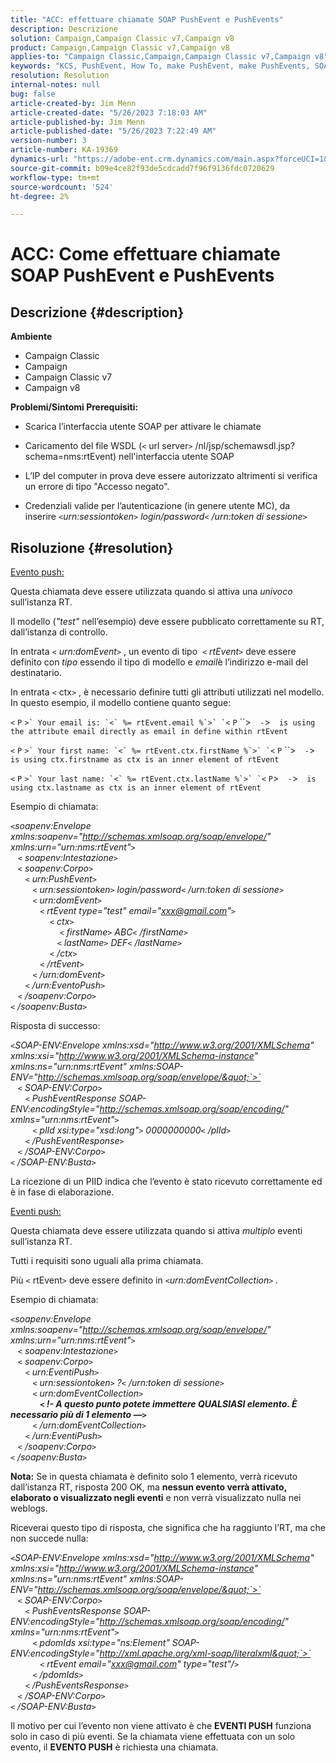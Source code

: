 ```yaml
---
title: "ACC: effettuare chiamate SOAP PushEvent e PushEvents"
description: Descrizione
solution: Campaign,Campaign Classic v7,Campaign v8
product: Campaign,Campaign Classic v7,Campaign v8
applies-to: "Campaign Classic,Campaign,Campaign Classic v7,Campaign v8"
keywords: "KCS, PushEvent, How To, make PushEvent, make PushEvents, SOAP calls, ACC, Adobe Campaign, Adobe Campaign Classic"
resolution: Resolution
internal-notes: null
bug: false
article-created-by: Jim Menn
article-created-date: "5/26/2023 7:18:03 AM"
article-published-by: Jim Menn
article-published-date: "5/26/2023 7:22:49 AM"
version-number: 3
article-number: KA-19369
dynamics-url: "https://adobe-ent.crm.dynamics.com/main.aspx?forceUCI=1&pagetype=entityrecord&etn=knowledgearticle&id=99a8ab72-95fb-ed11-8849-6045bd006e5a"
source-git-commit: b09e4ce82f93de5cdcadd7f96f9136fdc0720629
workflow-type: tm+mt
source-wordcount: '524'
ht-degree: 2%

---
```


# ACC: Come effettuare chiamate SOAP PushEvent e PushEvents

## Descrizione {#description}

<b>Ambiente</b>
- Campaign Classic
- Campaign
- Campaign Classic v7
- Campaign v8



<b>Problemi/Sintomi </b>
<b>Prerequisiti:</b>

- Scarica l’interfaccia utente SOAP per attivare le chiamate

- Caricamento del file WSDL (`<` url server`>` /nl/jsp/schemawsdl.jsp?schema=nms:rtEvent) nell&#39;interfaccia utente SOAP

- L’IP del computer in prova deve essere autorizzato altrimenti si verifica un errore di tipo &quot;Accesso negato&quot;.

- Credenziali valide per l’autenticazione (in genere utente MC), da inserire *`<`urn:sessiontoken`>` login/password`<` /urn:token di sessione`>`*




## Risoluzione {#resolution}


<u>Evento push:</u>

Questa chiamata deve essere utilizzata quando si attiva una *univoco* sull’istanza RT.

Il modello (*&quot;test&quot;* nell’esempio) deve essere pubblicato correttamente su RT, dall’istanza di controllo.

In entrata `<` *urn:domEvent*`>` , un evento di tipo  `<` *rtEvent*`>`  deve essere definito con *tipo* essendo il tipo di modello e *email*&#x200B;è l’indirizzo e-mail del destinatario.

In entrata `<` ctx`>` , è necessario definire tutti gli attributi utilizzati nel modello. In questo esempio, il modello contiene quanto segue:

``<`` `P` ``>` Your email is: `<` %= rtEvent.email %`>` `<`` `P` ``>`  -`>`  is using the attribute email directly as email in define within rtEvent`

``<`` `P` ``>` Your first name: `<` %= rtEvent.ctx.firstName %`>` `<`` `P` ``>`  -`>`  is using ctx.firstname as ctx is an inner element of rtEvent`

``<`` `P` ``>` Your last name: `<` %= rtEvent.ctx.lastName %`>` `<`` `P`>`  -`>`  is using ctx.lastname as ctx is an inner element of rtEvent`

Esempio di chiamata:

*`<`soapenv:Envelope xmlns:soapenv=&quot;http://schemas.xmlsoap.org/soap/envelope/&quot; xmlns:urn=&quot;urn:nms:rtEvent&quot;`>`
<br>   `<` soapenv:Intestazione`>`
<br>   `<` soapenv:Corpo`>`
<br>      `<` urn:PushEvent`>`
<br>         `<` urn:sessiontoken`>` login/password`<` /urn:token di sessione`>`
<br>         `<` urn:domEvent`>`
<br>            `<` rtEvent type=&quot;test&quot; email=&quot;xxx@gmail.com&quot;`>`  
<br>                `<` ctx`>`
<br>                    `<` firstName`>` ABC`<` /firstName`>`
<br>                   `<` lastName`>` DEF`<` /lastName`>`
<br>                `<` /ctx`>`
<br>            `<` /rtEvent`>`
<br>         `<` /urn:domEvent`>`
<br>      `<` /urn:EventoPush`>`
<br>   `<` /soapenv:Corpo`>`
<br>`<` /soapenv:Busta`>`*

Risposta di successo:

*`<`SOAP-ENV:Envelope xmlns:xsd=&quot;http://www.w3.org/2001/XMLSchema&quot; xmlns:xsi=&quot;http://www.w3.org/2001/XMLSchema-instance&quot; xmlns:ns=&quot;urn:nms:rtEvent&quot; xmlns:SOAP-ENV=&quot;http://schemas.xmlsoap.org/soap/envelope/&quot;`>`
<br>   `<` SOAP-ENV:Corpo`>`
<br>      `<` PushEventResponse SOAP-ENV:encodingStyle=&quot;http://schemas.xmlsoap.org/soap/encoding/&quot; xmlns=&quot;urn:nms:rtEvent&quot;`>`
<br>         `<` plId xsi:type=&quot;xsd:long&quot;`>` 0000000000`<` /plId`>`
<br>      `<` /PushEventResponse`>`
<br>   `<` /SOAP-ENV:Corpo`>`
<br>`<` /SOAP-ENV:Busta`>`*

La ricezione di un PIID indica che l’evento è stato ricevuto correttamente ed è in fase di elaborazione.



<u>Eventi push:</u>

Questa chiamata deve essere utilizzata quando si attiva *multiplo* eventi sull’istanza RT.

Tutti i requisiti sono uguali alla prima chiamata.

Più `<` rtEvent`>`  deve essere definito in *`<`urn:domEventCollection`>` .*



Esempio di chiamata:

*`<`soapenv:Envelope xmlns:soapenv=&quot;http://schemas.xmlsoap.org/soap/envelope/&quot; xmlns:urn=&quot;urn:nms:rtEvent&quot;`>`
<br>   `<` soapenv:Intestazione`>`
<br>   `<` soapenv:Corpo`>`
<br>      `<` urn:EventiPush`>`
<br>         `<` urn:sessiontoken`>` ?`<` /urn:token di sessione`>`
<br>         `<` urn:domEventCollection`>`
<br>            <b>`<` !- A questo punto potete immettere QUALSIASI elemento. È necessario più di 1 elemento —`>` </b>
<br>         `<` /urn:domEventCollection`>`
<br>      `<` /urn:EventiPush`>`
<br>   `<` /soapenv:Corpo`>`
<br>`<` /soapenv:Busta`>`*

<b>Nota:</b> Se in questa chiamata è definito solo 1 elemento, verrà ricevuto dall’istanza RT, risposta 200 OK, ma <b>nessun evento verrà attivato, elaborato o visualizzato negli eventi</b> e non verrà visualizzato nulla nei weblogs.

Riceverai questo tipo di risposta, che significa che ha raggiunto l’RT, ma che non succede nulla:

*`<`SOAP-ENV:Envelope xmlns:xsd=&quot;http://www.w3.org/2001/XMLSchema&quot; xmlns:xsi=&quot;http://www.w3.org/2001/XMLSchema-instance&quot; xmlns:ns=&quot;urn:nms:rtEvent&quot; xmlns:SOAP-ENV=&quot;http://schemas.xmlsoap.org/soap/envelope/&quot;`>`
<br>   `<` SOAP-ENV:Corpo`>`
<br>      `<` PushEventsResponse SOAP-ENV:encodingStyle=&quot;http://schemas.xmlsoap.org/soap/encoding/&quot; xmlns=&quot;urn:nms:rtEvent&quot;`>`
<br>         `<` pdomIds xsi:type=&quot;ns:Element&quot; SOAP-ENV:encodingStyle=&quot;http://xml.apache.org/xml-soap/literalxml&quot;`>`
<br>            `<` rtEvent email=&quot;xxx@gmail.com&quot; type=&quot;test&quot;/`>`
<br>         `<` /pdomIds`>`
<br>      `<` /PushEventsResponse`>`
<br>   `<` /SOAP-ENV:Corpo`>`
<br>`<` /SOAP-ENV:Busta`>`*

Il motivo per cui l’evento non viene attivato è che <b>EVENTI PUSH</b> funziona solo in caso di più eventi. Se la chiamata viene effettuata con un solo evento, il <b>EVENTO PUSH</b> è richiesta una chiamata.
